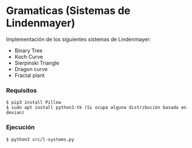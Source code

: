 # Gramaticas (Sistemas de Lindenmayer)

Implementación de los siguientes sistemas de Lindenmayer:
* Binary Tree
* Koch Curve
* Sierpinski Triangle
* Dragon curve
* Fractal plant

### Requisitos
```
$ pip3 install Pillow
$ sudo apt install python3-tk (Si ocupa alguna distribución basada en devian)
```

### Ejecución
```
$ python3 src/l-systems.py
```